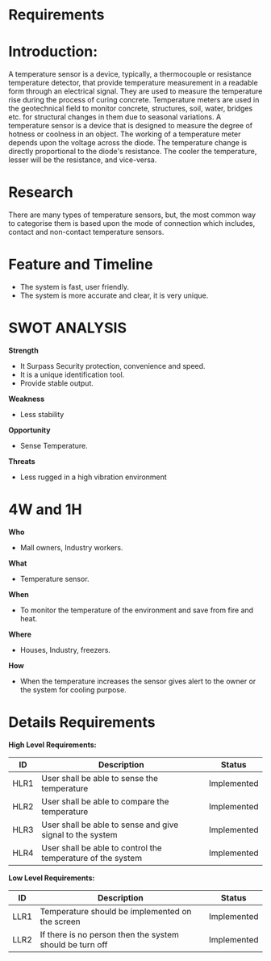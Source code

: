 # **Requirements**

# **Introduction:**

A temperature sensor is a device, typically, a thermocouple or resistance temperature detector, that provide temperature measurement in a readable form through an electrical signal. They are used to measure the temperature rise during the process of curing concrete. Temperature meters are used in the geotechnical field to monitor concrete, structures, soil, water, bridges etc. for structural changes in them due to seasonal variations. A temperature sensor is a device that is designed to measure the degree of hotness or coolness in an object. The working of a temperature meter depends upon the voltage across the diode. The temperature change is directly proportional to the diode&#39;s resistance. The cooler the temperature, lesser will be the resistance, and vice-versa.

# **Research**

There are many types of temperature sensors, but, the most common way to categorise them is based upon the mode of connection which includes, contact and non-contact temperature sensors.

# **Feature and Timeline**

- The system is fast, user friendly.
- The system is more accurate and clear, it is very unique.

# **SWOT ANALYSIS**

**Strength**

- It Surpass Security protection, convenience and speed.
- It is a unique identification tool.
- Provide stable output.

**Weakness**

- Less stability

**Opportunity**

- Sense Temperature.

**Threats**

- Less rugged in a high vibration environment

# **4W and 1H**

**Who**

- Mall owners, Industry workers.

**What**

- Temperature sensor.

**When**

- To monitor the temperature of the environment and save from fire and heat.

**Where**

- Houses, Industry, freezers.

**How**

- When the temperature increases the sensor gives alert to the owner or the system for cooling purpose.

# **Details Requirements**

**High Level Requirements:**

| **ID** | **Description** | **Status** |
| --- | --- | --- |
| HLR1 | User shall be able to sense the temperature | Implemented |
| HLR2 | User shall be able to compare the temperature | Implemented |
| HLR3 | User shall be able to sense and give signal to the system | Implemented |
| HLR4 | User shall be able to control the temperature of the system | Implemented |

**Low Level Requirements:**

| **ID** | **Description** | **Status** |
| --- | --- | --- |
| LLR1 | Temperature should be implemented on the screen | Implemented |
| LLR2 | If there is no person then the system should be turn off | Implemented |


